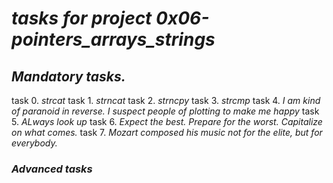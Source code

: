 # _tasks for project_ ***0x06-pointers_arrays_strings***

## _Mandatory tasks._
task 0. _strcat_
task 1. _strncat_
task 2. _strncpy_
task 3. _strcmp_
task 4. _I am kind of paranoid in reverse. I suspect people of plotting to make me happy_
task 5. _ALways look up_
task 6. _Expect the best. Prepare for the worst. Capitalize on what comes._
task 7. _Mozart composed his music not for the elite, but for everybody._

### _Advanced tasks_
